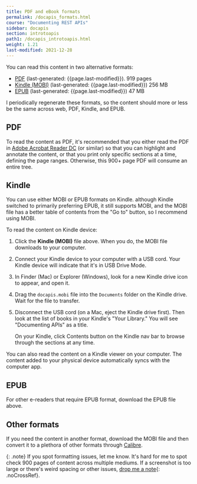 ```yaml
---
title: PDF and eBook formats
permalink: /docapis_formats.html
course: "Documenting REST APIs"
sidebar: docapis
section: introtoapis
path1: /docapis_introtoapis.html
weight: 1.21
last-modified: 2021-12-28
---
```


You can read this content in two alternative formats:

* <i class="fa fa-file-pdf-o" aria-hidden="true"></i> [PDF](https://s3.us-west-1.wasabisys.com/learnapidoc-outputs/docapis.pdf) (last-generated: {{page.last-modified}}). 919 pages
* <i class="fa fa-book" aria-hidden="true"></i> [Kindle (MOBI)](https://s3.us-west-1.wasabisys.com/learnapidoc-outputs/docapis.mobi) (last-generated: {{page.last-modified}}) 256 MB
* <i class="fa fa-file-text" aria-hidden="true"></i> [EPUB](https://s3.us-west-1.wasabisys.com/learnapidoc-outputs/docapis.epub) (last-generated: {{page.last-modified}}) 47 MB

I periodically regenerate these formats, so the content should more or less be the same across web, PDF, Kindle, and EPUB.

## PDF

To read the content as PDF, it's recommended that you either read the PDF in [Adobe Acrobat Reader DC](https://get.adobe.com/reader/) (or similar) so that you can highlight and annotate the content, or that you print only specific sections at a time, defining the page ranges. Otherwise, this 900+ page PDF will consume an entire tree.

## Kindle

You can use either MOBI or EPUB formats on Kindle. although Kindle switched to primarily preferring EPUB, it still supports MOBI, and the MOBI file has a better table of contents from the "Go to" button, so I recommend using MOBI.

To read the content on Kindle device:

1.  Click the **Kindle (MOBI)** file above. When you do, the MOBI file downloads to your computer.
2.  Connect your Kindle device to your computer with a USB cord. Your Kindle device will indicate that it's in USB Drive Mode.
3.  In Finder (Mac) or Explorer (Windows), look for a new Kindle drive icon to appear, and open it.
4.  Drag the `docapis.mobi` file into the `Documents` folder on the Kindle drive. Wait for the file to transfer.
5.  Disconnect the USB cord (on a Mac, eject the Kindle drive first). Then look at the list of books in your Kindle's "Your Library." You will see "Documenting APIs" as a title.

    On your Kindle, click Contents button on the Kindle nav bar to browse through the sections at any time.

You can also read the content on a Kindle viewer on your computer. The content added to your physical device automatically syncs with the computer app.

## EPUB

For other e-readers that require EPUB format, download the EPUB file above.

## Other formats

If you need the content in another format, download the MOBI file and then convert it to a plethora of other formats through [Calibre](https://calibre-ebook.com/).

{: .note}
If you spot formatting issues, let me know. It's hard for me to spot check 900 pages of content across multiple mediums. If a screenshot is too large or there's weird spacing or other issues, [drop me a note](https://idratherbewriting.com/learnapidoc/contact){: .noCrossRef}.
